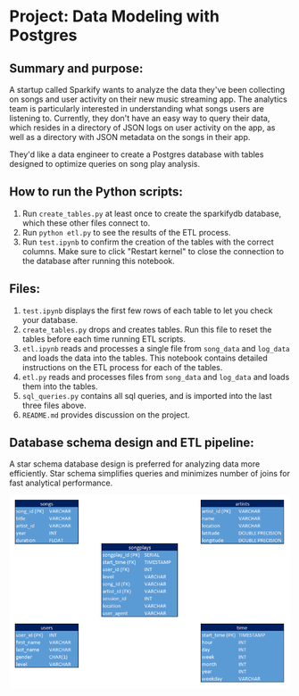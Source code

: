 # Project: Data Modeling with Postgres


## Summary and purpose:

A startup called Sparkify wants to analyze the data they've been collecting on songs and user activity on their new music streaming app. The analytics team is particularly interested in understanding what songs users are listening to. Currently, they don't have an easy way to query their data, which resides in a directory of JSON logs on user activity on the app, as well as a directory with JSON metadata on the songs in their app.

They'd like a data engineer to create a Postgres database with tables designed to optimize queries on song play analysis.


## How to run the Python scripts:

1. Run `create_tables.py` at least once to create the sparkifydb database, which these other files connect to.
2. Run `python etl.py` to see the results of the ETL process.
3. Run `test.ipynb` to confirm the creation of the tables with the correct columns. Make sure to click "Restart kernel" to close the connection to the database after running this notebook.


## Files:

1. `test.ipynb` displays the first few rows of each table to let you check your database.
2. `create_tables.py` drops and creates tables. Run this file to reset the tables before each time running ETL scripts.
3. `etl.ipynb` reads and processes a single file from `song_data` and `log_data` and loads the data into the tables. This notebook contains detailed instructions on the ETL process for each of the tables.
4. `etl.py` reads and processes files from `song_data` and `log_data` and loads them into the tables.
5. `sql_queries.py` contains all sql queries, and is imported into the last three files above.
6. `README.md` provides discussion on the project.


## Database schema design and ETL pipeline:

A star schema database design is preferred for analyzing data more efficiently.
Star schema simplifies queries and minimizes number of joins for fast analytical performance.

![Schema](/images/schema_design.PNG)

